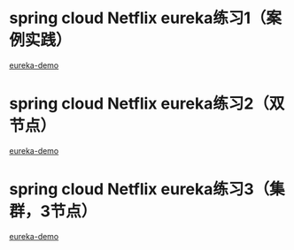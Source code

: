 # spring cloud Netflix eureka练习1（案例实践）

[eureka-demo](/spring-cloud/netflix-euraka/eureka-demo)

# spring cloud Netflix eureka练习2（双节点）

[eureka-demo](/spring-cloud/netflix-euraka/eureka-demo-two-node)

# spring cloud Netflix eureka练习3（集群，3节点）

[eureka-demo](/spring-cloud/netflix-euraka/eureka-demo-cluster)


